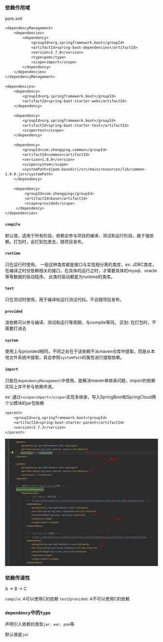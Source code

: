 ### 依赖作用域

pom.xml

```
<dependencyManagement>
    <dependencies>
        <dependency>
            <groupId>org.springframework.boot</groupId>
            <artifactId>spring-boot-dependencies</artifactId>
            <version>2.7.0</version>
            <type>pom</type>
            <scope>import</scope>
        </dependency>
    </dependencies>
</dependencyManagement>

<dependencies>
    <dependency>
        <groupId>org.springframework.boot</groupId>
        <artifactId>spring-boot-starter-web</artifactId>
    </dependency>

    <dependency>
        <groupId>org.springframework.boot</groupId>
        <artifactId>spring-boot-starter-test</artifactId>
        <scope>test</scope>
    </dependency>
    
    <dependency>
        <groupId>com.zhengqing.common</groupId>
        <artifactId>common</artifactId>
        <version>1.0.0</version>
        <scope>system</scope>
        <systemPath>${pom.basedir}/src/main/resources/lib/common-1.0.0.jar</systemPath>
    </dependency>
    
    <dependency>
         <groupId>com.zhengqing</groupId>
         <artifactId>base</artifactId>
         <scope>provided</scope>
     </dependency>
</dependencies>
```

#### `compile`

默认值，适用于所有阶段，依赖会参与项目的编译、测试和运行阶段，属于强依赖。打包时，会打到包里去，随项目发布。

#### `runtime`

只在运行时使用。
一般这种类库都是接口与实现相分离的类库，ex: JDBC类库，在编译之时仅依赖相关的接口，在具体的运行之时，才需要具体的mysql、oracle等等数据的驱动程序。 此类的驱动都是为runtime的类库。

#### `test`

只在测试时使用，用于编译和运行测试代码。不会随项目发布。

#### `provided`

该依赖可以参与编译、测试和运行等周期，与compile等同。
区别: 在打包时，不需要打进去

#### `system`

使用上与provided相同，不同之处在于该依赖不从maven仓库中提取，而是从本地文件系统中提取，其会参照`systemPath`的属性进行提取依赖。

#### `import`

只能在`dependencyManagement`中使用，能解决maven单继承问题，import的依赖实际上并不参与依赖传递。

ex: 通过`<scope>import</scope>`实现多继承，导入SpringBoot和SpringCloud两个父模块的jar包依赖

```
<parent>
    <groupId>org.springframework.boot</groupId>
    <artifactId>spring-boot-starter-parent</artifactId>
    <version>2.7.2</version>
</parent>
```

![idea-maven-pom.png](images/idea-maven-pom.png)

### 依赖传递性

A -> B -> C

`compile`: A可以使用C的依赖
`test`/`provided`: A不可以使用C的依赖

### `dependency`中的`type`

声明引入依赖的类型`jar、war、pom`等

默认值是`jar`